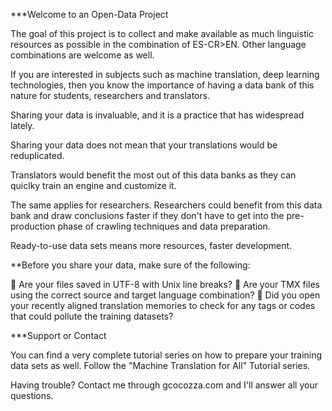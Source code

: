 ***Welcome to an Open-Data Project

The goal of this project is to collect and make available as much linguistic resources as possible in the combination of ES-CR>EN. Other language combinations are welcome as well.

If you are interested in subjects such as machine translation, deep learning technologies, then you know the importance of having a data bank of this nature for students, researchers and translators.

Sharing your data is invaluable, and it is a practice that has widespread lately.

Sharing your data does not mean that your translations would be reduplicated.

Translators would benefit the most out of this data banks as they can quiclky train an engine and customize it.

The same applies for researchers. Researchers could benefit from this data bank and draw conclusions faster if they don't have to get into the pre-production phase of crawling techniques and data preparation.

Ready-to-use data sets means more resources, faster development.

**Before you share your data, make sure of the following:

	Are your files saved in UTF-8 with Unix line breaks? 	Are your TMX files using the correct source and target language combination? 	Did you open your recently aligned translation memories to check for any tags or codes that could pollute the training datasets?

***Support or Contact

You can find a very complete tutorial series on how to prepare your training data sets as well. Follow the "Machine Translation for All" Tutorial series.

Having trouble? Contact me through gcocozza.com and I'll answer all your questions.
